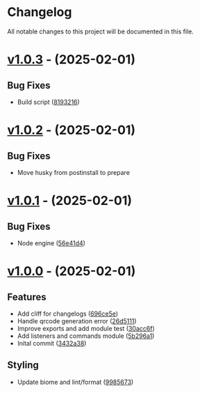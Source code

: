 # Changelog
All notable changes to this project will be documented in this file.

# [v1.0.3](https://github.com/NedcloarBR/NestWhats/compare/v1.0.2...v1.0.3) - (2025-02-01)

## Bug Fixes

- Build script ([8193216](https://github.com/NedcloarBR/NestWhats/commit/8193216d55b50280de54b36e05fa17e86b7c86d9))

# [v1.0.2](https://github.com/NedcloarBR/NestWhats/compare/v1.0.1...v1.0.2) - (2025-02-01)

## Bug Fixes

- Move husky from postinstall to prepare

# [v1.0.1](https://github.com/NedcloarBR/NestWhats/commits/v1.0.0...v1.0.1) - (2025-02-01)

## Bug Fixes

- Node engine ([56e41d4](https://github.com/NedcloarBR/NestWhats/commit/56e41d42cce4507a40f8373d67890b3ab6155535))

# [v1.0.0](https://github.com/NedcloarBR/NestWhats/commits/v1.0.0) - (2025-02-01)

## Features

- Add cliff for changelogs ([696ce5e](https://github.com/NedcloarBR/NestWhats/commit/696ce5ec41b9f16f54d7d36f85b5a1e7093bcc2c))
- Handle qrcode generation error ([26d5111](https://github.com/NedcloarBR/NestWhats/commit/26d5111020b728028c8917a734d1ecbbf5413a6a))
- Improve exports and add module test ([30acc6f](https://github.com/NedcloarBR/NestWhats/commit/30acc6ff8a6e1a49e9787c4c851586c3eef7f4de))
- Add listeners and commands module ([5b296a1](https://github.com/NedcloarBR/NestWhats/commit/5b296a1a1b58353d307af906512688e01c0b381c))
- Inital commit ([3432a38](https://github.com/NedcloarBR/NestWhats/commit/3432a38576ee27e0a2d90952459f436c1ae03a34))

## Styling

- Update biome and lint/format ([9985673](https://github.com/NedcloarBR/NestWhats/commit/9985673e19da6397bd7432df8824c2e70be77415))

